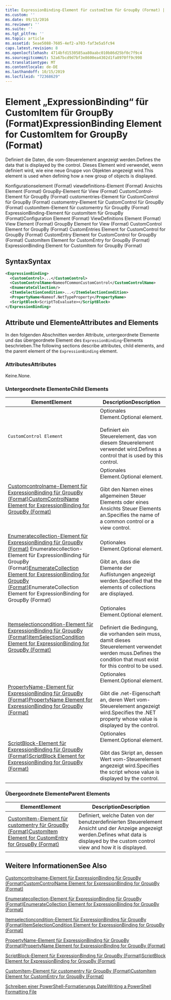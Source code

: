 ```yaml
---
title: ExpressionBinding-Element für customItem für GroupBy (Format) | Microsoft-Dokumentation
ms.custom: ''
ms.date: 09/13/2016
ms.reviewer: ''
ms.suite: ''
ms.tgt_pltfrm: ''
ms.topic: article
ms.assetid: 5eae5088-7605-4ef2-a703-faf3e5a5fc94
caps.latest.revision: 8
ms.openlocfilehash: 4714bfd1530585aa80aabc010b86d25bf0c7f9c4
ms.sourcegitcommit: 52a67bcd9d7bf3e8600ea4302d1fa8970ff9c998
ms.translationtype: MT
ms.contentlocale: de-DE
ms.lasthandoff: 10/15/2019
ms.locfileid: "72368629"
---
```

# <a name="expressionbinding-element-for-customitem-for-groupby-format"></a><span data-ttu-id="0a39c-102">Element „ExpressionBinding“ für CustomItem für GroupBy (Format)</span><span class="sxs-lookup"><span data-stu-id="0a39c-102">ExpressionBinding Element for CustomItem for GroupBy (Format)</span></span>

<span data-ttu-id="0a39c-103">Definiert die Daten, die vom-Steuerelement angezeigt werden.</span><span class="sxs-lookup"><span data-stu-id="0a39c-103">Defines the data that is displayed by the control.</span></span> <span data-ttu-id="0a39c-104">Dieses Element wird verwendet, wenn definiert wird, wie eine neue Gruppe von Objekten angezeigt wird.</span><span class="sxs-lookup"><span data-stu-id="0a39c-104">This element is used when defining how a new group of objects is displayed.</span></span>

<span data-ttu-id="0a39c-105">Konfigurationselement (Format) viewdefinitions-Element (Format) Ansichts Element (Format) GroupBy-Element für View (Format) CustomControl-Element für GroupBy (Format) customentries-Element für CustomControl für GroupBy (Format) customentry-Element für CustomControl für GroupBy (Format) customItem-Element für customentry für GroupBy (Format) ExpressionBinding-Element für customItem für GroupBy (Format)</span><span class="sxs-lookup"><span data-stu-id="0a39c-105">Configuration Element (Format) ViewDefinitions Element (Format) View Element (Format) GroupBy Element for View (Format) CustomControl Element for GroupBy (Format) CustomEntries Element for CustomControl for GroupBy (Format) CustomEntry Element for CustomControl for GroupBy (Format) CustomItem Element for CustomEntry for GroupBy (Format) ExpressionBinding Element for CustomItem for GroupBy (Format)</span></span>

## <a name="syntax"></a><span data-ttu-id="0a39c-106">Syntax</span><span class="sxs-lookup"><span data-stu-id="0a39c-106">Syntax</span></span>

```xml
<ExpressionBinding>
  <CustomControl>...</CustomControl>
  <CustomControlName>NameofCommonCustomControl</CustomControlName>
  <EnumerateCollection/>
  <ItemSelectionCondition>...</ItemSelectionCondition>
  <PropertyName>Nameof.NetTypeProperty</PropertyName>
  <ScriptBlock>ScriptToEvaluate></ScriptBlock>
</ExpressionBinding>
```

## <a name="attributes-and-elements"></a><span data-ttu-id="0a39c-107">Attribute und Elemente</span><span class="sxs-lookup"><span data-stu-id="0a39c-107">Attributes and Elements</span></span>

<span data-ttu-id="0a39c-108">In den folgenden Abschnitten werden Attribute, untergeordnete Elemente und das übergeordnete Element des `ExpressionBinding`-Elements beschrieben.</span><span class="sxs-lookup"><span data-stu-id="0a39c-108">The following sections describe attributes, child elements, and the parent element of the `ExpressionBinding` element.</span></span>

### <a name="attributes"></a><span data-ttu-id="0a39c-109">Attributes</span><span class="sxs-lookup"><span data-stu-id="0a39c-109">Attributes</span></span>

<span data-ttu-id="0a39c-110">Keine.</span><span class="sxs-lookup"><span data-stu-id="0a39c-110">None.</span></span>

### <a name="child-elements"></a><span data-ttu-id="0a39c-111">Untergeordnete Elemente</span><span class="sxs-lookup"><span data-stu-id="0a39c-111">Child Elements</span></span>

|<span data-ttu-id="0a39c-112">Element</span><span class="sxs-lookup"><span data-stu-id="0a39c-112">Element</span></span>|<span data-ttu-id="0a39c-113">Description</span><span class="sxs-lookup"><span data-stu-id="0a39c-113">Description</span></span>|
|-------------|-----------------|
|`CustomControl Element`|<span data-ttu-id="0a39c-114">Optionales Element.</span><span class="sxs-lookup"><span data-stu-id="0a39c-114">Optional element.</span></span><br /><br /> <span data-ttu-id="0a39c-115">Definiert ein Steuerelement, das von diesem Steuerelement verwendet wird.</span><span class="sxs-lookup"><span data-stu-id="0a39c-115">Defines a control that is used by this control.</span></span>|
|[<span data-ttu-id="0a39c-116">Customcontrolname-Element für ExpressionBinding für GroupBy (Format)</span><span class="sxs-lookup"><span data-stu-id="0a39c-116">CustomControlName Element for ExpressionBinding for GroupBy (Format)</span></span>](./customcontrolname-element-for-expressionbinding-for-groupby-format.md)|<span data-ttu-id="0a39c-117">Optionales Element.</span><span class="sxs-lookup"><span data-stu-id="0a39c-117">Optional element.</span></span><br /><br /> <span data-ttu-id="0a39c-118">Gibt den Namen eines allgemeinen Steuer Elements oder eines Ansichts Steuer Elements an.</span><span class="sxs-lookup"><span data-stu-id="0a39c-118">Specifies the name of a common control or a view control.</span></span>|
|<span data-ttu-id="0a39c-119">[Enumeratecollection-Element für ExpressionBinding für GroupBy (Format)](./enumeratecollection-element-for-expressionbinding-for-groupby-format.md) Enumeratecollection-Element für ExpressionBinding für GroupBy (Format)</span><span class="sxs-lookup"><span data-stu-id="0a39c-119">[EnumerateCollection Element for ExpressionBinding for GroupBy (Format)](./enumeratecollection-element-for-expressionbinding-for-groupby-format.md)EnumerateCollection Element for ExpressionBinding for GroupBy (Format)</span></span>|<span data-ttu-id="0a39c-120">Optionales Element.</span><span class="sxs-lookup"><span data-stu-id="0a39c-120">Optional element.</span></span><br /><br /> <span data-ttu-id="0a39c-121">Gibt an, dass die Elemente der Auflistungen angezeigt werden.</span><span class="sxs-lookup"><span data-stu-id="0a39c-121">Specified that the elements of collections are displayed.</span></span>|
|[<span data-ttu-id="0a39c-122">Itemselectioncondition-Element für ExpressionBinding für GroupBy (Format)</span><span class="sxs-lookup"><span data-stu-id="0a39c-122">ItemSelectionCondition Element for ExpressionBinding for GroupBy (Format)</span></span>](./itemselectioncondition-element-for-expressionbinding-for-groupby-format.md)|<span data-ttu-id="0a39c-123">Optionales Element.</span><span class="sxs-lookup"><span data-stu-id="0a39c-123">Optional element.</span></span><br /><br /> <span data-ttu-id="0a39c-124">Definiert die Bedingung, die vorhanden sein muss, damit dieses Steuerelement verwendet werden muss.</span><span class="sxs-lookup"><span data-stu-id="0a39c-124">Defines the condition that must exist for this control to be used.</span></span>|
|[<span data-ttu-id="0a39c-125">PropertyName-Element für ExpressionBinding für GroupBy (Format)</span><span class="sxs-lookup"><span data-stu-id="0a39c-125">PropertyName Element for ExpressionBinding for GroupBy (Format)</span></span>](./propertyname-element-for-expressionbinding-for-groupby-format.md)|<span data-ttu-id="0a39c-126">Optionales Element.</span><span class="sxs-lookup"><span data-stu-id="0a39c-126">Optional element.</span></span><br /><br /> <span data-ttu-id="0a39c-127">Gibt die .net-Eigenschaft an, deren Wert vom-Steuerelement angezeigt wird.</span><span class="sxs-lookup"><span data-stu-id="0a39c-127">Specifies the .NET property whose value is displayed by the control.</span></span>|
|[<span data-ttu-id="0a39c-128">ScriptBlock-Element für ExpressionBinding für GroupBy (Format)</span><span class="sxs-lookup"><span data-stu-id="0a39c-128">ScriptBlock Element for ExpressionBinding for GroupBy (Format)</span></span>](./scriptblock-element-for-expressionbinding-for-groupby-format.md)|<span data-ttu-id="0a39c-129">Optionales Element.</span><span class="sxs-lookup"><span data-stu-id="0a39c-129">Optional element.</span></span><br /><br /> <span data-ttu-id="0a39c-130">Gibt das Skript an, dessen Wert vom-Steuerelement angezeigt wird.</span><span class="sxs-lookup"><span data-stu-id="0a39c-130">Specifies the script whose value is displayed by the control.</span></span>|

### <a name="parent-elements"></a><span data-ttu-id="0a39c-131">Übergeordnete Elemente</span><span class="sxs-lookup"><span data-stu-id="0a39c-131">Parent Elements</span></span>

|<span data-ttu-id="0a39c-132">Element</span><span class="sxs-lookup"><span data-stu-id="0a39c-132">Element</span></span>|<span data-ttu-id="0a39c-133">Description</span><span class="sxs-lookup"><span data-stu-id="0a39c-133">Description</span></span>|
|-------------|-----------------|
|[<span data-ttu-id="0a39c-134">CustomItem-Element für customentry für GroupBy (Format)</span><span class="sxs-lookup"><span data-stu-id="0a39c-134">CustomItem Element for CustomEntry for GroupBy (Format)</span></span>](./customitem-element-for-customentry-for-groupby-format.md)|<span data-ttu-id="0a39c-135">Definiert, welche Daten von der benutzerdefinierten Steuerelement Ansicht und der Anzeige angezeigt werden.</span><span class="sxs-lookup"><span data-stu-id="0a39c-135">Defines what data is displayed by the custom control view and how it is displayed.</span></span>|

## <a name="see-also"></a><span data-ttu-id="0a39c-136">Weitere Informationen</span><span class="sxs-lookup"><span data-stu-id="0a39c-136">See Also</span></span>

[<span data-ttu-id="0a39c-137">Customcontrolname-Element für ExpressionBinding für GroupBy (Format)</span><span class="sxs-lookup"><span data-stu-id="0a39c-137">CustomControlName Element for ExpressionBinding for GroupBy (Format)</span></span>](./customcontrolname-element-for-expressionbinding-for-groupby-format.md)

[<span data-ttu-id="0a39c-138">Enumeratecollection-Element für ExpressionBinding für GroupBy (Format)</span><span class="sxs-lookup"><span data-stu-id="0a39c-138">EnumerateCollection Element for ExpressionBinding for GroupBy (Format)</span></span>](./enumeratecollection-element-for-expressionbinding-for-groupby-format.md)

[<span data-ttu-id="0a39c-139">Itemselectioncondition-Element für ExpressionBinding für GroupBy (Format)</span><span class="sxs-lookup"><span data-stu-id="0a39c-139">ItemSelectionCondition Element for ExpressionBinding for GroupBy (Format)</span></span>](./itemselectioncondition-element-for-expressionbinding-for-groupby-format.md)

[<span data-ttu-id="0a39c-140">PropertyName-Element für ExpressionBinding für GroupBy (Format)</span><span class="sxs-lookup"><span data-stu-id="0a39c-140">PropertyName Element for ExpressionBinding for GroupBy (Format)</span></span>](./propertyname-element-for-expressionbinding-for-groupby-format.md)

[<span data-ttu-id="0a39c-141">ScriptBlock-Element für ExpressionBinding für GroupBy (Format)</span><span class="sxs-lookup"><span data-stu-id="0a39c-141">ScriptBlock Element for ExpressionBinding for GroupBy (Format)</span></span>](./scriptblock-element-for-expressionbinding-for-groupby-format.md)

[<span data-ttu-id="0a39c-142">CustomItem-Element für customentry für GroupBy (Format)</span><span class="sxs-lookup"><span data-stu-id="0a39c-142">CustomItem Element for CustomEntry for GroupBy (Format)</span></span>](./customitem-element-for-customentry-for-groupby-format.md)

[<span data-ttu-id="0a39c-143">Schreiben einer PowerShell-Formatierungs Datei</span><span class="sxs-lookup"><span data-stu-id="0a39c-143">Writing a PowerShell Formatting File</span></span>](./writing-a-powershell-formatting-file.md)
